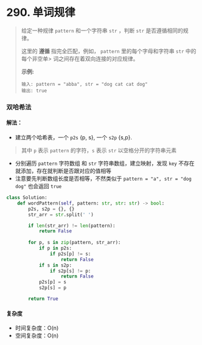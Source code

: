# 290. 单词规律

> 给定一种规律 `pattern` 和一个字符串 `str` ，判断 `str` 是否遵循相同的规律。
> 
> 这里的 **遵循** 指完全匹配，例如， `pattern` 里的每个字母和字符串 `str` 中的每个非空单> 词之间存在着双向连接的对应规律。
> 
> **示例:**
> ```
> 输入: pattern = "abba", str = "dog cat cat dog"
> 输出: true
>```

### 双哈希法
#### 解法：
- 建立两个哈希表，一个 `p2s` {p, s}, 一个 `s2p` {s,p}. 
> 其中 `p` 表示 `pattern` 的字符，`s` 表示 `str` 以空格分开的字符串元素
- 分别遍历 `pattern` 字符数组 和 `str` 字符串数组，建立映射，发现 `key` 不存在就添加，存在就判断是否跟对应的值相等
- 注意要先判断数组长度是否相等，不然类似于 `pattern = "a", str = "dog dog"` 也会返回 `true`

``` python
class Solution:
    def wordPattern(self, pattern: str, str: str) -> bool:
        p2s, s2p = {}, {}
        str_arr = str.split(' ')

        if len(str_arr) != len(pattern):
            return False
            
        for p, s in zip(pattern, str_arr):
            if p in p2s:
                if p2s[p] != s:
                    return False
            if s in s2p:
                if s2p[s] != p:
                    return False
            p2s[p] = s            
            s2p[s] = p

        return True
```

#### 复杂度
- 时间复杂度：O(n)
- 空间复杂度：O(n)
